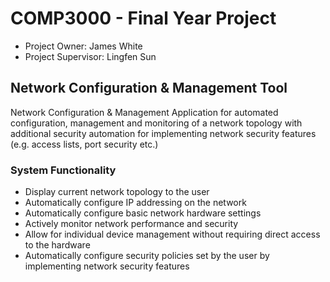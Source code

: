 # COMP3000 - Final Year Project

* Project Owner: James White 
* Project Supervisor: Lingfen Sun

## Network Configuration & Management Tool
Network Configuration & Management Application for automated configuration, management and monitoring of a network topology with additional security automation for implementing network security features (e.g. access lists, port security etc.)

### System Functionality
* Display current network topology to the user
* Automatically configure IP addressing on the network
* Automatically configure basic network hardware settings
* Actively monitor network performance and security
* Allow for individual device management without requiring direct access to the hardware
* Automatically configure security policies set by the user by implementing network security features
